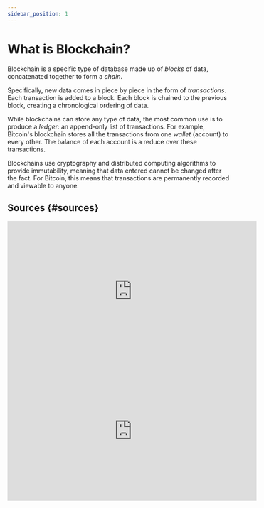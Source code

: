 ```yaml
---
sidebar_position: 1
---
```


# What is Blockchain?

Blockchain is a specific type of database made up of *blocks* of data, concatenated together to form a *chain*.

Specifically, new data comes in piece by piece in the form of *transactions*.
Each transaction is added to a block. Each block is chained to the previous block, creating a chronological ordering of data.

While blockchains can store any type of data, the most common use is to produce a *ledger*: an append-only list of transactions. For example, Bitcoin's blockchain stores all the transactions from one *wallet* (account) to every other. The balance of each account is a reduce over these transactions.


Blockchains use cryptography and distributed computing algorithms to provide immutability, meaning that data entered cannot be changed after the fact. For Bitcoin, this means that transactions are permanently recorded and viewable to anyone.

## Sources {#sources}

<iframe width="560" height="315" src="https://www.youtube.com/embed/SSo_EIwHSd4" title="YouTube video player"
frameborder="0" allow="accelerometer; autoplay; clipboard-write; encrypted-media; gyroscope; picture-in-picture"
allowfullscreen></iframe>
<iframe width="560" height="315" src="https://www.youtube.com/embed/bBC-nXj3Ng4" title="YouTube video player"
frameborder="0" allow="accelerometer; autoplay; clipboard-write; encrypted-media; gyroscope; picture-in-picture"
allowfullscreen></iframe>
